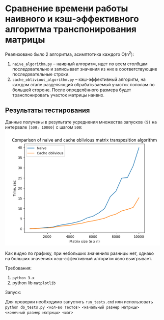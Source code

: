 # Сравнение времени работы наивного и кэш-эффективного алгоритма транспонирования матрицы
Реализовано было 2 алгоритма, асимптотика каждого O(n<sup>2</sup>):

1. `naive_algorithm.py` – наивный алгоритм, идет по всем столбцам последовательно и записывает значения из них в соответствующие
   последовательные строки.
1. `cache_oblivious_algorithm.py` – кэш-эффективный алгоритм, на каждом этапе разделяющий обрабатываемый участок пополам по большей
   стороне. После определённого размера будет транспонировать участок матрицы наивно.

## Результаты тестирования
Данные получены в результате усреднения множества запусков `(5)` на интервале `[500; 10000]` c шагом `500`: 
![Результаты тестирования](graph.png)

Как видно по графику, при небольших значениях разницы нет, однако на больших значениях кэш-эффективный алгоритм явно выигрывает.

Требования:

1. `python 3.x`
1. python lib `matplotlib`

Запуск:

Для проверки необходимо запустить `run_tests.cmd` или использовать `python do_tests.py <кол-во тестов> <начальный размер матрицы> <конечный размер матрицы> <шаг>`
